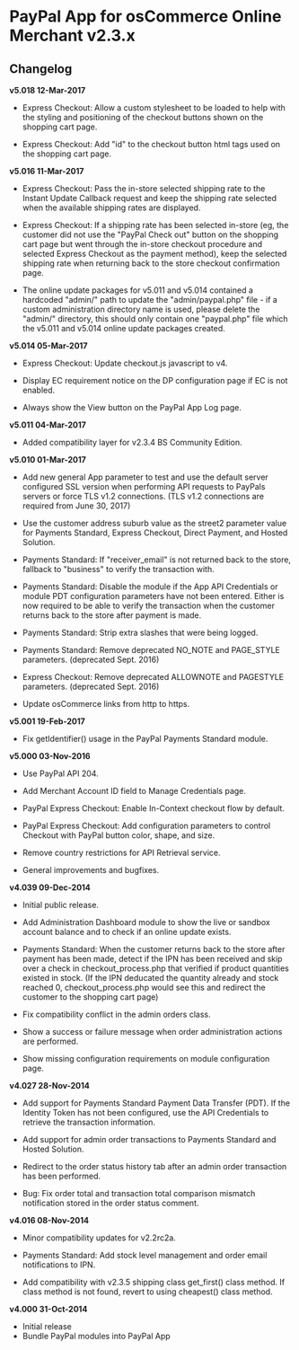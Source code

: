 # PayPal App for osCommerce Online Merchant v2.3.x

## Changelog

**v5.018 12-Mar-2017**

* Express Checkout: Allow a custom stylesheet to be loaded to help with the styling and positioning of the checkout buttons shown on the shopping cart page.

* Express Checkout: Add "id" to the checkout button html tags used on the shopping cart page.

**v5.016 11-Mar-2017**

* Express Checkout: Pass the in-store selected shipping rate to the Instant Update Callback request and keep the shipping rate selected when the available shipping rates are displayed.

* Express Checkout: If a shipping rate has been selected in-store (eg, the customer did not use the "PayPal Check out" button on the shopping cart page but went through the in-store checkout procedure and selected Express Checkout as the payment method), keep the selected shipping rate when returning back to the store checkout confirmation page.

* The online update packages for v5.011 and v5.014 contained a hardcoded "admin/" path to update the "admin/paypal.php" file - if a custom administration directory name is used, please delete the "admin/" directory, this should only contain one "paypal.php" file which the v5.011 and v5.014 online update packages created.

**v5.014 05-Mar-2017**

* Express Checkout: Update checkout.js javascript to v4.

* Display EC requirement notice on the DP configuration page if EC is not enabled.

* Always show the View button on the PayPal App Log page.

**v5.011 04-Mar-2017**

* Added compatibility layer for v2.3.4 BS Community Edition.

**v5.010 01-Mar-2017**

* Add new general App parameter to test and use the default server configured SSL version when performing API requests to PayPals servers or force TLS v1.2 connections. (TLS v1.2 connections are required from June 30, 2017)

* Use the customer address suburb value as the street2 parameter value for Payments Standard, Express Checkout, Direct Payment, and Hosted Solution.

* Payments Standard: If "receiver_email" is not returned back to the store, fallback to "business" to verify the transaction with.

* Payments Standard: Disable the module if the App API Credentials or module PDT configuration parameters have not been entered. Either is now required to be able to verify the transaction when the customer returns back to the store after payment is made.

* Payments Standard: Strip extra slashes that were being logged.

* Payments Standard: Remove deprecated NO_NOTE and PAGE_STYLE parameters. (deprecated Sept. 2016)

* Express Checkout: Remove deprecated ALLOWNOTE and PAGESTYLE parameters. (deprecated Sept. 2016)

* Update osCommerce links from http to https.

**v5.001 19-Feb-2017**

* Fix getIdentifier() usage in the PayPal Payments Standard module.

**v5.000 03-Nov-2016**

* Use PayPal API 204.

* Add Merchant Account ID field to Manage Credentials page.

* PayPal Express Checkout: Enable In-Context checkout flow by default.

* PayPal Express Checkout: Add configuration parameters to control Checkout with PayPal button color, shape, and size.

* Remove country restrictions for API Retrieval service.

* General improvements and bugfixes.

**v4.039 09-Dec-2014**

* Initial public release.

* Add Administration Dashboard module to show the live or sandbox account balance and to check if an online update exists.

* Payments Standard: When the customer returns back to the store after payment has been made, detect if the IPN has been received and skip over a check in checkout_process.php that verified if product quantities existed in stock. (If the IPN deducated the quantity already and stock reached 0, checkout_process.php would see this and redirect the customer to the shopping cart page)

* Fix compatibility conflict in the admin orders class.

* Show a success or failure message when order administration actions are performed.

* Show missing configuration requirements on module configuration page.

**v4.027 28-Nov-2014**

* Add support for Payments Standard Payment Data Transfer (PDT). If the Identity Token has not been configured, use the API Credentials to retrieve the transaction information.

* Add support for admin order transactions to Payments Standard and Hosted Solution.

* Redirect to the order status history tab after an admin order transaction has been performed.

* Bug: Fix order total and transaction total comparison mismatch notification stored in the order status comment.

**v4.016 08-Nov-2014**

* Minor compatibility updates for v2.2rc2a.

* Payments Standard: Add stock level management and order email notifications to IPN.

* Add compatibility with v2.3.5 shipping class get_first() class method. If class method is not found, revert to using cheapest() class method.

**v4.000 31-Oct-2014**

* Initial release
* Bundle PayPal modules into PayPal App
